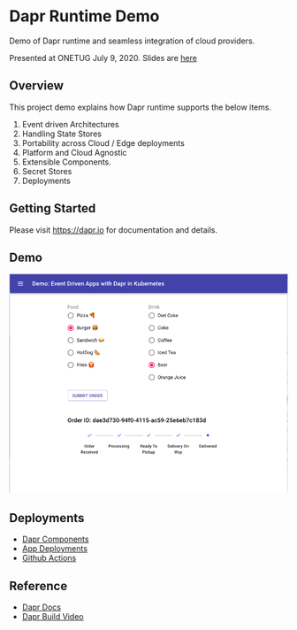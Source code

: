 # Dapr Runtime Demo

Demo of Dapr runtime and seamless integration of cloud providers.

Presented at ONETUG July 9, 2020. Slides are [here](https://speakerdeck.com/ksivamuthu/building-event-driven-apps-with-dapr-in-kubernetes)

## Overview

This project demo explains how Dapr runtime supports the below items.

1. Event driven Architectures
2. Handling State Stores
3. Portability across Cloud / Edge deployments
4. Platform and Cloud Agnostic
5. Extensible Components.
7. Secret Stores
8. Deployments

## Getting Started

Please visit https://dapr.io for documentation and details. 

## Demo

![](./docs/demo.png)

## Deployments

- [Dapr Components](./components)
- [App Deployments](./k8s-deploy)
- [Github Actions](./.github/workflows/deployToAksCluster.yml)

## Reference

- [Dapr Docs](https://github.com/dapr/docs)
- [Dapr Build Video](https://www.youtube.com/playlist?list=PLcip_LgkYwzu2ABITS_3cSV_6AeLsX-d0)

